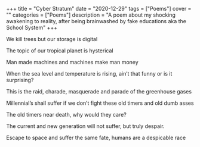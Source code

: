 +++
title = "Cyber Stratum"
date = "2020-12-29"
tags = ["Poems"]
cover = ""
categories = ["Poems"]
description = "A poem about my shocking awakening to reality, after being brainwashed by fake educations aka the School System"
+++

We kill trees but our storage is digital

The topic of our tropical planet is hysterical

Man made machines and machines make man money

When the sea level and temperature is rising, ain’t that funny or is it surprising?

This is the raid, charade, masquerade and parade of the greenhouse gases

Millennial’s shall suffer if we don’t fight these old timers and old dumb asses

The old timers near death, why would they care?

The current and new generation will not suffer, but truly despair.

Escape to space and suffer the same fate, humans are a despicable race

